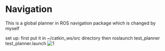 # Navigation
This is a global planner in ROS navigation package which is changed by myself

set up:
first
put it in ~/catkin_ws/src directory
then
roslaunch test_planner test_planner.launch 
![1](https://user-images.githubusercontent.com/44355591/126989587-8e2d3c84-ef16-42bb-87bc-503f2790d7ff.jpg)
